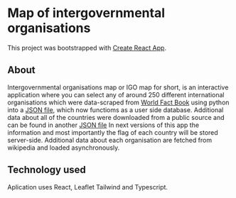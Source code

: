 # Map of intergovernmental organisations

This project was bootstrapped with [Create React App](https://github.com/facebook/create-react-app).

## About
Intergovernmental organisations map or IGO map for short,
is an interactive application where you can select any of around 250 different international
organisations which were data-scraped from [World Fact Book](https://www.cia.gov/the-world-factbook/) using python into a [JSON file](https://github.com/forgeManNation/map/blob/a94a262f0891681e9198abf3c95a37240c06052f/src/data/IGOs.json), which now functioms as a user side database.
Additional data about all of the countries were downloaded from a public source and can be found in another [JSON file](https://github.com/forgeManNation/map/blob/a94a262f0891681e9198abf3c95a37240c06052f/src/data/world_countries_information.json)
In next versions of this app the information and most importantly the flag of each country will be stored server-side. Additional data about each organisation are fetched from wikipedia and loaded asynchronously. 


## Technology used
Aplication uses React, Leaflet Tailwind and Typescript.
